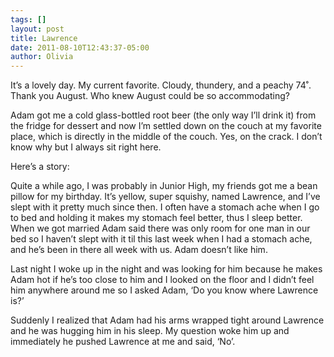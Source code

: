 ```yaml
---
tags: []
layout: post
title: Lawrence
date: 2011-08-10T12:43:37-05:00
author: Olivia
---
```


It’s a lovely day. My current favorite. Cloudy, thundery, and a peachy 74˚. Thank you August. Who knew August could be so accommodating? 

Adam got me a cold glass-bottled root beer (the only way I’ll drink it) from the fridge for dessert and now I’m settled down on the couch at my favorite place, which is directly in the middle of the couch. Yes, on the crack. I don’t know why but I always sit right here. 

Here’s a story:

Quite a while ago, I was probably in Junior High, my friends got me a bean pillow for my birthday. It’s yellow, super squishy, named Lawrence, and I’ve slept with it pretty much since then. I often have a stomach ache when I go to bed and holding it makes my stomach feel better, thus I sleep better. When we got married Adam said there was only room for one man in our bed so I haven’t slept with it til this last week when I had a stomach ache, and he’s been in there all week with us. Adam doesn’t like him. 

Last night I woke up in the night and was looking for him because he makes Adam hot if he’s too close to him and I looked on the floor and I didn’t feel him anywhere around me so I asked Adam, ‘Do you know where Lawrence is?’

Suddenly I realized that Adam had his arms wrapped tight around Lawrence and he was hugging him in his sleep. My question woke him up and immediately he pushed Lawrence at me and said, ‘No’. 

